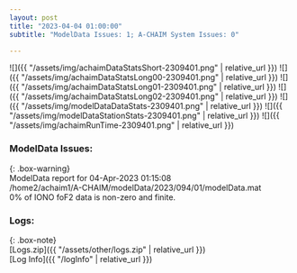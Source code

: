 ```yaml
---
layout: post
title: "2023-04-04 01:00:00"
subtitle: "ModelData Issues: 1; A-CHAIM System Issues: 0"

---
```


![]({{ "/assets/img/achaimDataStatsShort-2309401.png" | relative_url }})
![]({{ "/assets/img/achaimDataStatsLong00-2309401.png" | relative_url }})
![]({{ "/assets/img/achaimDataStatsLong01-2309401.png" | relative_url }})
![]({{ "/assets/img/achaimDataStatsLong02-2309401.png" | relative_url }})
![]({{ "/assets/img/modelDataDataStats-2309401.png" | relative_url }})
![]({{ "/assets/img/modelDataStationStats-2309401.png" | relative_url }})
![]({{ "/assets/img/achaimRunTime-2309401.png" | relative_url }})


### ModelData Issues:  
  
{: .box-warning}  
 ModelData report for 04-Apr-2023 01:15:08   
 /home2/achaim1/A-CHAIM/modelData/2023/094/01/modelData.mat   
 0% of IONO foF2 data is non-zero and finite.   
  


### Logs:  
  
{: .box-note}  
[Logs.zip]({{ "/assets/other/logs.zip" | relative_url }})  
[Log Info]({{ "/logInfo" | relative_url }})  

